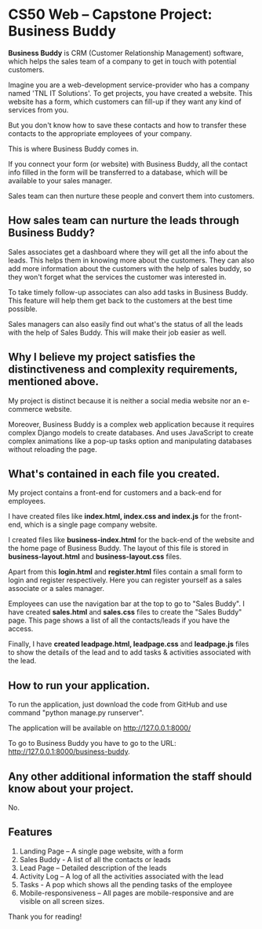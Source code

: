 CS50 Web – Capstone Project: Business Buddy
===========================================

**Business Buddy** is CRM (Customer Relationship Management) software,
which helps the sales team of a company to get in touch with potential
customers.

Imagine you are a web-development service-provider who has a company
named 'TNL IT Solutions'. To get projects, you have created a website.
This website has a form, which customers can fill-up if they want any
kind of services from you.

But you don't know how to save these contacts and how to transfer these
contacts to the appropriate employees of your company.

This is where Business Buddy comes in.

If you connect your form (or website) with Business Buddy, all the
contact info filled in the form will be transferred to a database, which
will be available to your sales manager.

Sales team can then nurture these people and convert them into
customers.

How sales team can nurture the leads through Business Buddy?
------------------------------------------------------------

Sales associates get a dashboard where they will get all the info about
the leads. This helps them in knowing more about the customers. They can
also add more information about the customers with the help of sales
buddy, so they won't forget what the services the customer was
interested in.

To take timely follow-up associates can also add tasks in Business
Buddy. This feature will help them get back to the customers at the best
time possible.

Sales managers can also easily find out what's the status of all the
leads with the help of Sales Buddy. This will make their job easier as
well.

Why I believe my project satisfies the distinctiveness and complexity requirements, mentioned above.
----------------------------------------------------------------------------------------------------

My project is distinct because it is neither a social media website nor
an e-commerce website.

Moreover, Business Buddy is a complex web application because it
requires complex Django models to create databases. And uses JavaScript
to create complex animations like a pop-up tasks option and manipulating
databases without reloading the page.

What's contained in each file you created.
------------------------------------------

My project contains a front-end for customers and a back-end for
employees.

I have created files like **index.html, index.css and index.js** for the
front-end, which is a single page company website.

I created files like **business-index.html** for the back-end of the
website and the home page of Business Buddy. The layout of this file is
stored in **business-layout.html** and **business-layout.css** files.

Apart from this **login.html** and **register.html** files contain a
small form to login and register respectively. Here you can register
yourself as a sales associate or a sales manager.

Employees can use the navigation bar at the top to go to "Sales Buddy".
I have created **sales.html** and **sales.css** files to create the
"Sales Buddy" page. This page shows a list of all the contacts/leads if
you have the access.

Finally, I have **created leadpage.html, leadpage.css** and
**leadpage.js** files to show the details of the lead and to add tasks &
activities associated with the lead.

How to run your application.
----------------------------

To run the application, just download the code from GitHub and use
command "python manage.py runserver".

The application will be available on <http://127.0.0.1:8000/>

To go to Business Buddy you have to go to the URL:
<http://127.0.0.1:8000/business-buddy>.

Any other additional information the staff should know about your project.
--------------------------------------------------------------------------

No.

Features
--------

1.  Landing Page – A single page website, with a form
2.  Sales Buddy - A list of all the contacts or leads
3.  Lead Page – Detailed description of the leads
4.  Activity Log – A log of all the activities associated with the lead
5.  Tasks - A pop which shows all the pending tasks of the employee
6.  Mobile-responsiveness – All pages are mobile-responsive and are
    visible on all screen sizes.

Thank you for reading!
